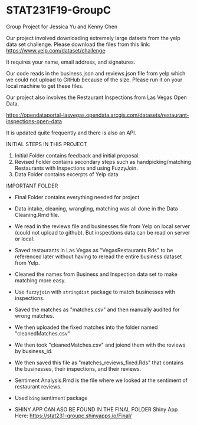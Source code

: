 # STAT231F19-GroupC
Group Project for Jessica Yu and Kenny Chen

Our project involved downloading extremely large datsets from the yelp data set challenge.
Please download the files from this link:
https://www.yelp.com/dataset/challenge

It requires your name, email address, and signatures. 

Our code reads in the business.json and reviews.json file from yelp which we could not upload to GitHub because of the size.
Please run it on your local machine to get these files.

Our project also involves the Restaurant Inspections from Las Vegas Open Data.

https://opendataportal-lasvegas.opendata.arcgis.com/datasets/restaurant-inspections-open-data

It is updated quite frequently and there is also an API. 

INITIAL STEPS IN THIS PROJECT
1. Initial Folder contains feedback and initial proposal.
2. Revised Folder contains secondary steps such as handpicking/matching Restaurants with Inspections and using FuzzyJoin. 
3. Data Folder contains excerpts of Yelp data 

IMPORTANT FOLDER
- Final Folder contains everything needed for project
- Data intake, cleaning, wrangling, matching was all done in the Data Cleaning.Rmd file. 
- We read in the reviews file and businesses file from Yelp on local server (could not upload to github). But inspections data can be read on server or local.
- Saved restaurants in Las Vegas as "VegasRestaurants.Rds" to be referenced later without having to reread the entire business dataset from Yelp.
- Cleaned the names from Business and Inspection data set to make matching more easy.
- Use `fuzzyjoin` with `stringdist` package to match businesses with inspections.
- Saved the matches as "matches.csv" and then manually audited for wrong matches.
- We then uploaded the fixed matches into the folder named "cleanedMatches.csv"
- We then took "cleanedMatches.csv" and joiend them with the reviews by business_id. 
- We then saved this file as "matches_reviews_fixed.Rds" that contains the businesses, their inspections, and their reviews.
- Sentiment Analysis.Rmd is the file where we looked at the sentiment of restaurant reviews.
- Used `bing` sentiment package

- SHINY APP CAN ASO BE FOUND IN THE FINAL FOLDER 
Shiny App Here: https://stat231-groupc.shinyapps.io/Final/

